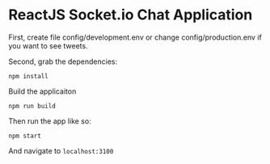 # ReactJS Socket.io Chat Application

First, create file config/development.env or change config/production.env if you want to see tweets.

Second, grab the dependencies:

    npm install

Build the applicaiton
	
	npm run build

Then run the app like so:

    npm start

And navigate to `localhost:3100`